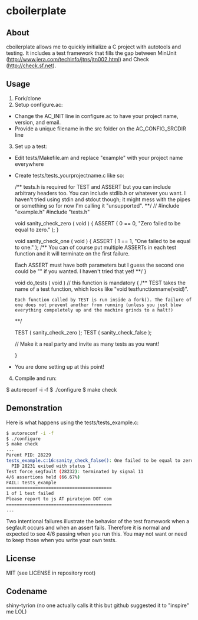 cboilerplate
============

About
-----
cboilerplate allows me to quickly initialize a C project with autotools and testing. It includes a test framework that fills the gap between MinUnit (http://www.jera.com/techinfo/jtns/jtn002.html) and Check (http://check.sf.net).

Usage
-----
1. Fork/clone
2. Setup configure.ac:
  * Change the AC_INIT line in configure.ac to have your project name, version, and email.
  * Provide a unique filename in the src folder on the AC_CONFIG_SRCDIR line
3. Set up a test:
  * Edit tests/Makefile.am and replace "example" with your project name everywhere
  * Create tests/tests_yourprojectname.c like so:

    /** 
      tests.h is required for TEST and ASSERT but you can include arbitrary headers too. You can include stdlib.h or whatever you want. I haven't tried using stdin and stdout though; it might mess with the pipes or something so for now I'm calling it "unsupported".
      **/
    // #include "example.h"
    #include "tests.h"

    void sanity_check_zero ( void )
    {
      ASSERT ( 0 == 0, "Zero failed to be equal to zero." );
    }

    void sanity_check_one ( void )
    {
      ASSERT ( 1 == 1, "One failed to be equal to one." );
      /**
       You can of course put multiple ASSERTs in each test function and it will
       terminate on the first failure.

       Each ASSERT must have both parameters but I guess the second one could
       be "" if you wanted. I haven't tried that yet!
       **/
    }

    void do_tests ( void ) // this function is mandatory
    {
      /**
        TEST takes the name of a test function, which looks like
        "void testfunctionname(void)".

        Each function called by TEST is run inside a fork(). The failure of one does not prevent another from running (unless you just blow everything compeletely up and the machine grinds to a halt!)
       **/

      TEST ( sanity_check_zero );
      TEST ( sanity_check_false );

      // Make it a real party and invite as many tests as you want!

    }

  * You are done setting up at this point!

4. Compile and run:

  $ autoreconf -i -f
  $ ./configure
  $ make check

Demonstration
-------------
Here is what happens using the tests/tests_example.c:
```bash
$ autoreconf -i -f
$ ./configure
$ make check
...
Parent PID: 28229
tests_example.c:16:sanity_check_false(): One failed to be equal to zero.
  PID 28231 exited with status 1
Test force_segfault (28232): terminated by signal 11
4/6 assertions held (66.67%)
FAIL: tests_example
========================================
1 of 1 test failed
Please report to js AT piratejon DOT com
========================================
... 
```

Two intentional failures illustrate the behavior of the test framework when a segfault occurs and when an assert fails. Therefore it is normal and expected to see 4/6 passing when you run this. You may not want or need to keep those when you write your own tests.

License
-------
MIT (see LICENSE in repository root)

Codename
--------
shiny-tyrion (no one actually calls it this but github suggested it to "inspire" me LOL)


